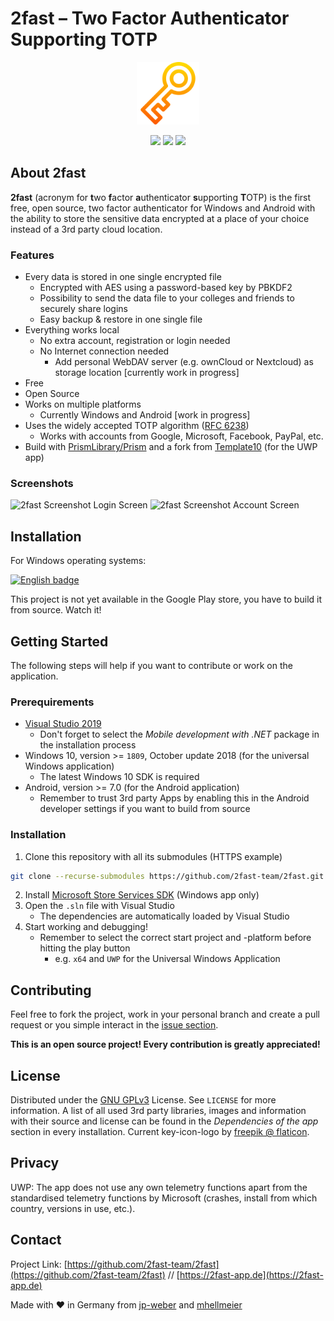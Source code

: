 # 2fast – Two Factor Authenticator Supporting TOTP

<p align="center">
	<img src="https://raw.githubusercontent.com/2fast-team/2fast/master/Project2FA/Assets/schluessel.svg" width="100">
</p>
<p align="center">
	<a href="https://github.com/2fast-team/2fast/issues" target="_blank" alt="Issues"><img src="https://img.shields.io/github/issues/2fast-team/2fast" /></a>
	<a href="https://github.com/2fast-team/2fast/graphs/contributors" target="_blank" alt="Contributors"><img src="https://img.shields.io/github/contributors/2fast-team/2fast" /></a>
	<a href="https://github.com/2fast-team/2fast/blob/master/LICENSE" target="_blank" alt="License"><img src="https://img.shields.io/github/license/2fast-team/2fast" /></a>
</p>

## About 2fast

**2fast** (acronym for **t**wo **f**actor **a**uthenticator **s**upporting **T**OTP) is the first free, open source, two factor authenticator for Windows and Android with the ability to store the sensitive data encrypted at a place of your choice instead of a 3rd party cloud location.

### Features

- Every data is stored in one single encrypted file
	- Encrypted with AES using a password-based key by PBKDF2
	- Possibility to send the data file to your colleges and friends to securely share logins
	- Easy backup & restore in one single file
- Everything works local
	- No extra account, registration or login needed
	- No Internet connection needed
		- Add personal WebDAV server (e.g. ownCloud or Nextcloud) as storage location [currently work in progress]
- Free
- Open Source
- Works on multiple platforms
	- Currently Windows and Android [work in progress]
- Uses the widely accepted TOTP algorithm ([RFC 6238](https://tools.ietf.org/html/rfc6238))
	- Works with accounts from Google, Microsoft, Facebook, PayPal, etc.
- Build with [PrismLibrary/Prism](https://github.com/PrismLibrary/Prism) and a fork from [Template10](https://github.com/2fast-team/Template10?organization=2fast-team&organization=2fast-team) (for the UWP app)

### Screenshots

<img src="https://i.postimg.cc/FzXQpK43/2fast-screenshot-1.png" alt="2fast Screenshot Login Screen" width="470" />  <img src="https://i.postimg.cc/zv7PhDXJ/2fast-screenshot-2.png" alt="2fast Screenshot Account Screen" width="464" />

## Installation

For Windows operating systems:

<a href='//www.microsoft.com/store/apps/9p9d81glh89q?cid=storebadge&ocid=badge'><img src='https://developer.microsoft.com/store/badges/images/English_get-it-from-MS.png' alt='English badge' width="150" /></a>

This project is not yet available in the Google Play store, you have to build it from source. Watch it!


## Getting Started

The following steps will help if you want to contribute or work on the application.

### Prerequirements

- [Visual Studio 2019](https://visualstudio.microsoft.com/)
	- Don't forget to select the *Mobile development with .NET* package in the installation process 
- Windows 10, version >= `1809`, October update 2018 (for the universal Windows application)
	- The latest Windows 10 SDK is required
- Android, version >= 7.0 (for the Android application)
	- Remember to trust 3rd party Apps by enabling this in the Android developer settings if you want to build from source

### Installation

1. Clone this repository with all its submodules (HTTPS example)
```sh
git clone --recurse-submodules https://github.com/2fast-team/2fast.git
```
2. Install [Microsoft Store Services SDK](https://marketplace.visualstudio.com/items?itemName=AdMediator.MicrosoftStoreServicesSDK) (Windows app only)
2. Open the `.sln` file with Visual Studio
	- The dependencies are automatically loaded by Visual Studio
3. Start working and debugging!
	- Remember to select the correct start project and -platform before hitting the play button
	  - e.g. `x64` and `UWP` for the Universal Windows Application


## Contributing

Feel free to fork the project, work in your personal branch and create a pull request or you simple interact in the [issue section](https://github.com/2fast-team/2fast/issues).

**This is an open source project! Every contribution is greatly appreciated!**


## License

Distributed under the [GNU GPLv3](https://www.gnu.org/licenses/gpl-3.0.en.html) License. See `LICENSE` for more information.
A list of all used 3rd party libraries, images and information with their source and license can be found in the *Dependencies of the app* section in every installation.
Current key-icon-logo by [freepik @ flaticon](https://www.flaticon.com/de/kostenloses-icon/schlussel_2786386?related_item_id=2786386).

## Privacy

UWP: The app does not use any own telemetry functions apart from the standardised telemetry functions by Microsoft (crashes, install from which country, versions in use, etc.).

## Contact

Project Link: [https://github.com/2fast-team/2fast](https://github.com/2fast-team/2fast) // [https://2fast-app.de](https://2fast-app.de)

Made with ♥ in Germany from [jp-weber](https://github.com/jp-weber) and [mhellmeier](https://github.com/mhellmeier)
